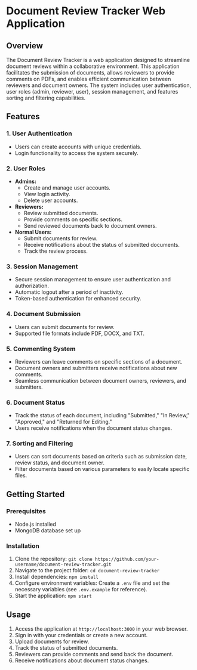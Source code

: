 # Document Review Tracker Web Application

## Overview

The Document Review Tracker is a web application designed to streamline document reviews within a collaborative environment. This application facilitates the submission of documents, allows reviewers to provide comments on PDFs, and enables efficient communication between reviewers and document owners. The system includes user authentication, user roles (admin, reviewer, user), session management, and features sorting and filtering capabilities.

## Features

### 1. User Authentication

- Users can create accounts with unique credentials.
- Login functionality to access the system securely.

### 2. User Roles

- **Admins:** 
  - Create and manage user accounts.
  - View login activity.
  - Delete user accounts.
- **Reviewers:**
  - Review submitted documents.
  - Provide comments on specific sections.
  - Send reviewed documents back to document owners.
- **Normal Users:**
  - Submit documents for review.
  - Receive notifications about the status of submitted documents.
  - Track the review process.

### 3. Session Management

- Secure session management to ensure user authentication and authorization.
- Automatic logout after a period of inactivity.
- Token-based authentication for enhanced security.

### 4. Document Submission

- Users can submit documents for review.
- Supported file formats include PDF, DOCX, and TXT.

### 5. Commenting System

- Reviewers can leave comments on specific sections of a document.
- Document owners and submitters receive notifications about new comments.
- Seamless communication between document owners, reviewers, and submitters.

### 6. Document Status

- Track the status of each document, including "Submitted," "In Review," "Approved," and "Returned for Editing."
- Users receive notifications when the document status changes.

### 7. Sorting and Filtering

- Users can sort documents based on criteria such as submission date, review status, and document owner.
- Filter documents based on various parameters to easily locate specific files.

## Getting Started

### Prerequisites

- Node.js installed
- MongoDB database set up

### Installation

1. Clone the repository: `git clone https://github.com/your-username/document-review-tracker.git`
2. Navigate to the project folder: `cd document-review-tracker`
3. Install dependencies: `npm install`
4. Configure environment variables: Create a `.env` file and set the necessary variables (see `.env.example` for reference).
5. Start the application: `npm start`

## Usage

1. Access the application at `http://localhost:3000` in your web browser.
2. Sign in with your credentials or create a new account.
3. Upload documents for review.
4. Track the status of submitted documents.
5. Reviewers can provide comments and send back the document.
6. Receive notifications about document status changes.



